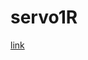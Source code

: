 # servo1R
[link](https://www.tinkercad.com/things/8uQ1NXKoFA5-desing-rana-1/editel?sharecode=EXgdf-BJekNh0ENvxHPxvWFzTo-Y1UxkG-Ib-jjgtiE)

